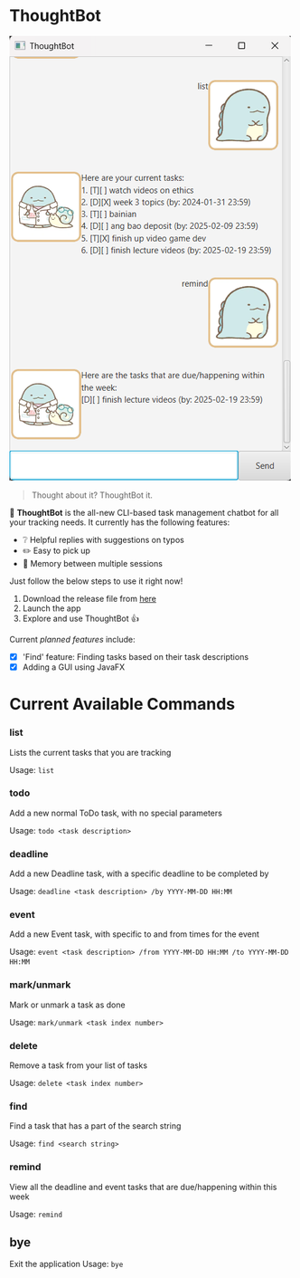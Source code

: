 # ThoughtBot
![Screenshot of an example use of ThoughtBot.](Ui.png)
> Thought about it? ThoughtBot it.

:rocket: **ThoughtBot** is the all-new CLI-based task management chatbot for all your tracking needs. It currently has the following features:
- :grey_question: Helpful replies with suggestions on typos
- :pencil2: Easy to pick up
- :memo: Memory between multiple sessions

Just follow the below steps to use it right now!
1. Download the release file from [here](https://github.com/deseansoh/ip/releases/tag/A-Jar)
2. Launch the app
3. Explore and use ThoughtBot 👍

Current _planned features_ include:
- [x] 'Find' feature: Finding tasks based on their task descriptions
- [x] Adding a GUI using JavaFX

# Current Available Commands
### list
Lists the current tasks that you are tracking

Usage: `list`
### todo
Add a new normal ToDo task, with no special parameters

Usage: `todo <task description>`
### deadline
Add a new Deadline task, with a specific deadline to be completed by

Usage: `deadline <task description> /by YYYY-MM-DD HH:MM`
### event
Add a new Event task, with specific to and from times for the event

Usage: `event <task description> /from YYYY-MM-DD HH:MM /to YYYY-MM-DD HH:MM`
### mark/unmark
Mark or unmark a task as done

Usage: `mark/unmark <task index number>`
### delete
Remove a task from your list of tasks

Usage: `delete <task index number>`
### find
Find a task that has a part of the search string

Usage: `find <search string>`
### remind
View all the deadline and event tasks that are due/happening within this week

Usage: `remind`
## bye
Exit the application
Usage: `bye`